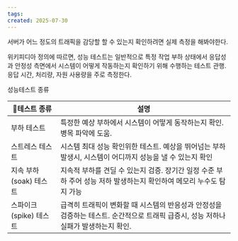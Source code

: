 ```yaml
---
tags: 
created: 2025-07-30
---
```

서버가 어느 정도의 트래픽을 감당할 할 수 있는지 확인하려면 실제 측정을 해봐야한다.

위키피디아 정의에 따르면, 성능 테스트는 일반적으로 특정 작업 부하 상태에서 응답성과 안정성 측면에서 시스템이 어떻게 작동하는지 확인하기 위해 수행하는 테스트 관행. 응답 시간, 처리량, 자원 사용량을 주로 측정한다.

성능테스트 종류

| 테스트 종류         | 설명                                                                          |
| --------------- | --------------------------------------------------------------------------- |
| 부하 테스트          | 특정한 예상 부하에서 시스템이 어떻게 동작하는지 확인. 병목 파악에 도움.                                   |
| 스트레스 테스트        | 시스템 최대 성능 확인위한 테스트. 예상을 뛰어넘는 부하 발생시, 시스템이 어디까지 성능을 낼 수 있는지 확인               |
| 지속 부하(soak) 테스트 | 지속적 부하를 견딜 수 있는지 검증. 장기간 일정 수준 부하 주어 성능 저하 발생하는지 확인하여 메모리 누수도 탐지 가능         |
| 스파이크(spike) 테스트 | 급격히 트래픽이 변화할 때 시스템의 반응성과 안정성을 검증하는 테스트. 순간적으로 트래픽 급증시, 성능 저하나 실패가 발생하는지 확인. |
